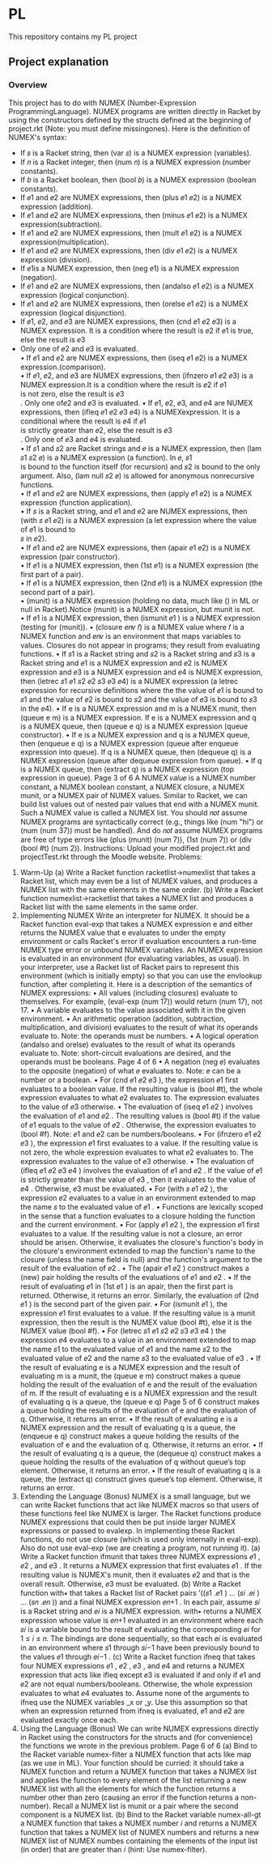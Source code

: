 # PL
This repository contains my PL project

## Project explanation
### Overview
This project has to do with NUMEX (Number-Expression ProgrammingLanguage). NUMEX programs are written directly in Racket by using the constructors defined by
the structs defined at the beginning of project.rkt (Note: you must define missingones). Here is the definition of NUMEX's syntax:

* If 𝑠 is a Racket string, then (var 𝑠) is a NUMEX expression (variables).
* If 𝑛 is a Racket integer, then (num 𝑛) is a NUMEX expression (number constants).
* If 𝑏 is a Racket boolean, then (bool 𝑏) is a NUMEX expression (boolean constants).
* If 𝑒1 and 𝑒2 are NUMEX expressions, then (plus 𝑒1 𝑒2) is a NUMEX expression (addition).<br>
* If 𝑒1 and 𝑒2 are NUMEX expressions, then (minus 𝑒1 𝑒2) is a NUMEX expression(subtraction).<br>
* If 𝑒1 and 𝑒2 are NUMEX expressions, then (mult 𝑒1 𝑒2) is a NUMEX expression(multiplication).<br>
* If 𝑒1 and 𝑒2 are NUMEX expressions, then (div 𝑒1 𝑒2) is a NUMEX expression (division).<br>
* If 𝑒1is a NUMEX expression, then (neg 𝑒1) is a NUMEX expression (negation).<br>
* If 𝑒1 and 𝑒2 are NUMEX expressions, then (andalso 𝑒1 𝑒2) is a NUMEX expression (logical conjunction).<br>
* If 𝑒1 and 𝑒2 are NUMEX expressions, then (orelse 𝑒1 𝑒2) is a NUMEX expression (logical disjunction).<br>
* If 𝑒1, 𝑒2, and 𝑒3 are NUMEX expressions, then (cnd 𝑒1 𝑒2 𝑒3) is a NUMEX expression. It is a condition where the result is 𝑒2 if 𝑒1 is true, else the result is 𝑒3<br>
* Only one of 𝑒2 and 𝑒3 is evaluated.<br>
• If 𝑒1 and 𝑒2 are NUMEX expressions, then (iseq 𝑒1 𝑒2) is a NUMEX expression.(comparison).<br>
• If 𝑒1, 𝑒2, and 𝑒3 are NUMEX expressions, then (ifnzero 𝑒1 𝑒2 𝑒3) is a NUMEX expression.It is a condition where the result is 𝑒2 if 𝑒1<br>
is not zero, else the result is 𝑒3<br>
. Only one of𝑒2 and 𝑒3 is evaluated.
• If 𝑒1, 𝑒2, 𝑒3, and 𝑒4 are NUMEX expressions, then (ifleq 𝑒1 𝑒2 𝑒3 𝑒4) is a NUMEXexpression. It is a conditional where the result is 𝑒4 if 𝑒1<br>
is strictly greater than 𝑒2, else the result is 𝑒3<br>
. Only one of 𝑒3 and 𝑒4 is evaluated.<br>
• If 𝑠1 and 𝑠2 are Racket strings and 𝑒 is a NUMEX expression, then (lam 𝑠1 𝑠2 𝑒) is a NUMEX expression (a function). In 𝑒, 𝑠1<br>
is bound to the function itself (for recursion) and 𝑠2 is bound to the only argument. Also, (lam null 𝑠2 𝑒) is allowed for anonymous nonrecursive functions.<br>
• If 𝑒1 and 𝑒2 are NUMEX expressions, then (apply 𝑒1 𝑒2) is a NUMEX expression (function application).<br>
• If 𝑠 is a Racket string, and 𝑒1 and 𝑒2 are NUMEX expressions, then (with 𝑠 𝑒1 𝑒2) is a NUMEX expression (a let expression where the value of 𝑒1 is bound to<br>
𝑠 in 𝑒2).<br>
• If 𝑒1 and 𝑒2 are NUMEX expressions, then (apair 𝑒1 𝑒2) is a NUMEX expression (pair constructor).<br>
• If 𝑒1 is a NUMEX expression, then (1st 𝑒1) is a NUMEX expression (the first part of a pair).<br>
• If 𝑒1 is a NUMEX expression, then (2nd 𝑒1) is a NUMEX expression (the second part of a pair).<br>
• (munit) is a NUMEX expression (holding no data, much like () in ML or null in Racket).Notice (munit) is a NUMEX expression, but munit is not.<br>
• If 𝑒1
is a NUMEX expression, then (ismunit 𝑒1
) is a NUMEX expression (testing for
(munit)).
• (closure 𝑒𝑛𝑣 𝑓) is a NUMEX value where 𝑓 is a NUMEX function and 𝑒𝑛𝑣 is an
environment that maps variables to values. Closures do not appear in programs; they
result from evaluating functions.
• If 𝑠1 is a Racket string and 𝑠2 is a Racket string and 𝑠3 is a Racket string and 𝑒1 is a
NUMEX expression and 𝑒2 is NUMEX expression and 𝑒3 is a NUMEX expression and
𝑒4 is NUMEX expression, then (letrec 𝑠1 𝑒1 𝑠2 𝑒2 𝑠3 𝑒3 𝑒4) is a NUMEX expression (a
letrec expression for recursive definitions where the the value of 𝑒1 is bound to 𝑠1 and
the value of 𝑒2 is bound to 𝑠2 and the value of 𝑒3 is bound to 𝑠3 in the 𝑒4).
• If e is a NUMEX expression and m is a NUMEX munit, then (queue e m) is a NUMEX
expression. If e is a NUMEX expression and q is a NUMEX queue, then (queue e q) is a
NUMEX expression (queue constructor).
• If e is a NUMEX expression and q is a NUMEX queue, then (enqueue e q) is a NUMEX
expression (queue after enqueue expression into queue). If q is a NUMEX queue, then
(dequeue q) is a NUMEX expression (queue after dequeue expression from queue).
• If q is a NUMEX queue, then (extract q) is a NUMEX expression (top expression in
queue).
Page 3 of 6
A NUMEX 𝑣𝑎𝑙𝑢𝑒 is a NUMEX number constant, a NUMEX boolean constant, a NUMEX closure, a
NUMEX munit, or a NUMEX pair of NUMEX values. Similar to Racket, we can build list values out
of nested pair values that end with a NUMEX munit. Such a NUMEX value is called a NUMEX list.
You should 𝑛𝑜𝑡 assume NUMEX programs are syntactically correct (e.g., things like (num "hi")
or (num (num 37)) must be handled). And do 𝑛𝑜𝑡 assume NUMEX programs are free of type
errors like (plus (munit) (num 7)), (1st (num 7)) or (div (bool #t) (num 2)).
Instructions: Upload your modified project.rkt and projectTest.rkt through the
Moodle website.
Problems:
 1. Warm-Up
(a) Write a Racket function racketlist->numexlist that takes a Racket list, which may
even be a list of NUMEX values, and produces a NUMEX list with the same elements in
the same order.
(b) Write a Racket function numexlist->racketlist that takes a NUMEX list and
produces a Racket list with the same elements in the same order.
 2. Implementing NUMEX
Write an interpreter for NUMEX. It should be a Racket function eval-exp that takes a
NUMEX expression e and either returns the NUMEX value that e evaluates to under the
empty environment or calls Racket's error if evaluation encounters a run-time NUMEX type
error or unbound NUMEX variables.
An NUMEX expression is evaluated in an environment (for evaluating variables, as usual).
In your interpreter, use a Racket list of Racket pairs to represent this environment
(which is initially empty) so that you can use the envlookup function, after completing
it. Here is a description of the semantics of NUMEX expressions:
• All values (including closures) evaluate to themselves. For example, (eval-exp
(num 17)) would return (num 17), not 17.
• A variable evaluates to the value associated with it in the given environment.
• An arithmetic operation (addition, subtraction, multiplication, and division) evaluates
to the result of what its operands evaluate to. Note: the operands must be numbers.
• A logical operation (andalso and orelse) evaluates to the result of what its operands
evaluate to. Note: short-circuit evaluations are desired, and the operands must be
booleans.
Page 4 of 6
• A negation (neg 𝑒) evaluates to the opposite (negation) of what 𝑒 evaluates to.
Note: 𝑒 can be a number or a boolean.
• For (cnd 𝑒1 𝑒2 𝑒3
), the expression 𝑒1
first evaluates to a boolean value. If the
resulting value is (bool #t), the whole expression evaluates to what 𝑒2 evaluates to.
The expression evaluates to the value of 𝑒3 otherwise.
• The evaluation of (iseq 𝑒1 𝑒2
) involves the evaluation of 𝑒1 and 𝑒2
. The resulting
values is (bool #t) if the value of 𝑒1 equals to the value of 𝑒2
. Otherwise, the
expression evaluates to (bool #f). Note: 𝑒1 and 𝑒2 can be numbers/booleans.
• For (ifnzero 𝑒1 𝑒2 𝑒3
), the expression 𝑒1
first evaluates to a value. If the resulting
value is not zero, the whole expression evaluates to what 𝑒2 evaluates to. The
expression evaluates to the value of 𝑒3 otherwise.
• The evaluation of (ifleq 𝑒1 𝑒2 𝑒3 𝑒4
) involves the evaluation of 𝑒1 and 𝑒2
. If the value
of 𝑒1
is strictly greater than the value of 𝑒3
, then it evaluates to the value of 𝑒4
.
Otherwise, 𝑒3 must be evaluated.
• For (with 𝑠 𝑒1 𝑒2
), the expression 𝑒2 evaluates to a value in an environment
extended to map the name 𝑠 to the evaluated value of 𝑒1
.
• Functions are lexically scoped in the sense that a function evaluates to a closure
holding the function and the current environment.
• For (apply 𝑒1 𝑒2
), the expression 𝑒1
first evaluates to a value. If the resulting value is
not a closure, an error should be arisen. Otherwise, it evaluates the closure's
function's body in the closure's environment extended to map the function's name
to the closure (unless the name field is null) and the function's argument to the
result of the evaluation of 𝑒2
.
• The (apair 𝑒1 𝑒2
) construct makes a (new) pair holding the results of the
evaluations of 𝑒1 and 𝑒2
.
• If the result of evaluating 𝑒1
in (1st 𝑒1
) is an apair, then the first part is returned.
Otherwise, it returns an error. Similarly, the evaluation of (2nd 𝑒1
) is the second
part of the given pair.
• For (ismunit 𝑒1
), the expression 𝑒1
first evaluates to a value. If the resulting value is
a munit expression, then the result is the NUMEX value (bool #t), else it is the
NUMEX value (bool #f).
• For (letrec 𝑠1 𝑒1 𝑠2 𝑒2 𝑠3 𝑒3 𝑒4
) the expression 𝑒4 evaluates to a value in an
environment extended to map the name 𝑠1
to the evaluated value of 𝑒1 and the
name 𝑠2
to the evaluated value of 𝑒2 and the name 𝑠3
to the evaluated value of 𝑒3
.
• If the result of evaluating e is a NUMEX expression and the result of evaluating m is
a munit, the (queue e m) construct makes a queue holding the result of the
evaluation of e and the result of the evaluation of m. If the result of evaluating e is a
NUMEX expression and the result of evaluating q is a queue, the (queue e q) 
Page 5 of 6
construct makes a queue holding the results of the evaluation of e and the evaluation
of q. Otherwise, it returns an error.
• If the result of evaluating e is a NUMEX expression and the result of evaluating q is a
queue, the (enqueue e q) construct makes a queue holding the results of the
evaluation of e and the evaluation of q. Otherwise, it returns an error.
• If the result of evaluating q is a queue, the (dequeue q) construct makes a queue
holding the results of the evaluation of q without queue’s top element. Otherwise, it
returns an error.
• If the result of evaluating q is a queue, the (extract q) construct gives queue’s top
element. Otherwise, it returns an error.
3. Extending the Language (Bonus)
NUMEX is a small language, but we can write Racket functions that act like NUMEX macros so
that users of these functions feel like NUMEX is larger. The Racket functions produce NUMEX
expressions that could then be put inside larger NUMEX expressions or passed to evalexp. In implementing these Racket functions, do not use closure (which is used only
internally in eval-exp). Also do not use eval-exp (we are creating a program, not
running it).
(a) Write a Racket function ifmunit that takes three NUMEX expressions 𝑒1
, 𝑒2
, and 𝑒3
. It
returns a NUMEX expression that first evaluates 𝑒1
. If the resulting value is NUMEX's
munit, then it evaluates 𝑒2 and that is the overall result. Otherwise, 𝑒3 must be
evaluated.
(b) Write a Racket function with∗ that takes a Racket list of Racket pairs
’((𝑠1
.𝑒1
) … (𝑠𝑖
.𝑒𝑖
) … (𝑠𝑛
.𝑒𝑛
)) and a final NUMEX expression 𝑒𝑛+1
. In each pair, assume 𝑠𝑖
is a Racket string and 𝑒𝑖
is a NUMEX expression. with∗ returns a NUMEX expression
whose value is 𝑒𝑛+1 evaluated in an environment where each 𝑠𝑖
is a variable bound to the
result of evaluating the corresponding 𝑒𝑖
for 1 ≤ 𝑖 ≤ 𝑛. The bindings are done
sequentially, so that each 𝑒𝑖
is evaluated in an environment where 𝑠1
through 𝑠𝑖−1 have
been previously bound to the values 𝑒1
through 𝑒𝑖−1
.
(c) Write a Racket function ifneq that takes four NUMEX expressions 𝑒1
, 𝑒2
, 𝑒3
, and 𝑒4 and
returns a NUMEX expression that acts like ifleq except 𝑒3
is evaluated if and only if 𝑒1
and 𝑒2 are not equal numbers/booleans. Otherwise, the whole expression evaluates to
what 𝑒4 evaluates to. Assume none of the arguments to ifneq use the NUMEX variables
_x or _y. Use this assumption so that when an expression returned from ifneq is
evaluated, 𝑒1 and 𝑒2 are evaluated exactly once each.
4. Using the Language (Bonus)
We can write NUMEX expressions directly in Racket using the constructors for the structs
and (for convenience) the functions we wrote in the previous problem.
Page 6 of 6
(a) Bind to the Racket variable numex-filter a NUMEX function that acts like map (as we
use in ML). Your function should be curried: it should take a NUMEX function and return
a NUMEX function that takes a NUMEX list and applies the function to every element of
the list returning a new NUMEX list with all the elements for which the function returns
a number other than zero (causing an error if the function returns a non-number).
Recall a NUMEX list is munit or a pair where the second component is a NUMEX list.
(b) Bind to the Racket variable numex-all-gt a NUMEX function that takes a NUMEX
number 𝑖 and returns a NUMEX function that takes a NUMEX list of NUMEX numbers and
returns a new NUMEX list of NUMEX numbes containing the elements of the input list
(in order) that are greater than 𝑖 (hint: Use numex-filter).
